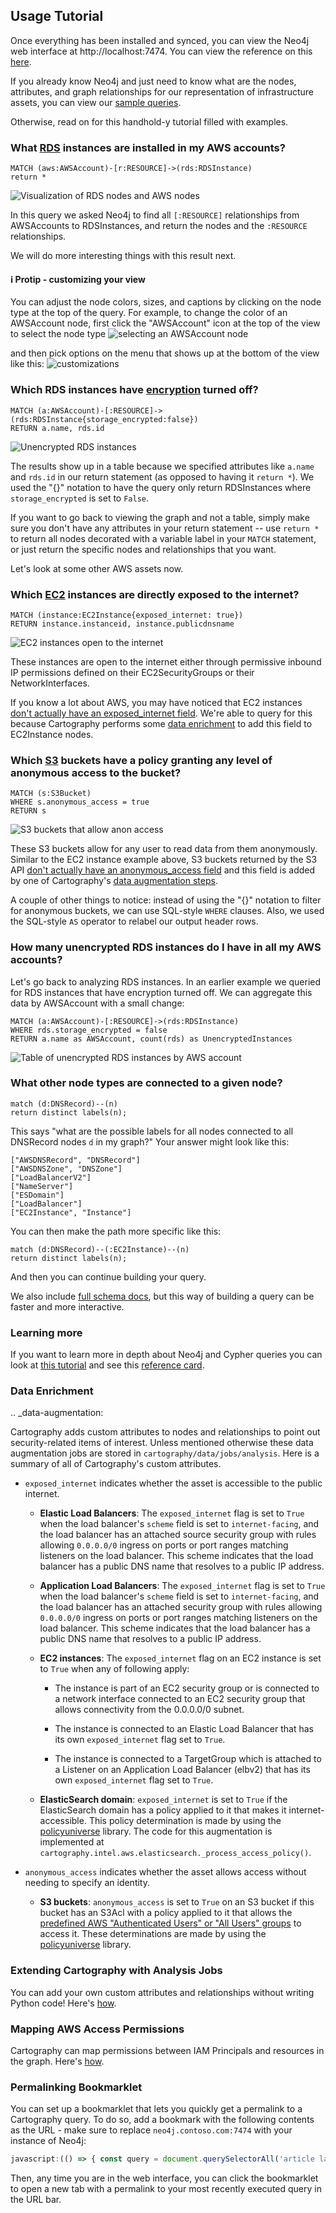 ## Usage Tutorial

Once everything has been installed and synced, you can view the Neo4j web interface at http://localhost:7474. You can view the reference on this [here](https://neo4j.com/developer/guide-neo4j-browser/#_installing_and_starting_neo4j_browser).

If you already know Neo4j and just need to know what are the nodes, attributes, and graph relationships for our representation of infrastructure assets, you can view our [sample queries](samplequeries.html).

Otherwise, read on for this handhold-y tutorial filled with examples.

### What [RDS](https://aws.amazon.com/rds/) instances are installed in my AWS accounts?
```cypher
MATCH (aws:AWSAccount)-[r:RESOURCE]->(rds:RDSInstance)
return *
```

![Visualization of RDS nodes and AWS nodes](../images/accountsandrds.png)

In this query we asked Neo4j to find all `[:RESOURCE]` relationships from AWSAccounts to RDSInstances, and return the nodes and the `:RESOURCE` relationships.

We will do more interesting things with this result next.

#### ℹ️ Protip - customizing your view
You can adjust the node colors, sizes, and captions by clicking on the node type at the top of the query. For example, to change the color of an AWSAccount node, first click the "AWSAccount" icon at the top of the view to select the node type
![selecting an AWSAccount node](../images/selectnode.png)

and then pick options on the menu that shows up at the bottom of the view like this:
![customizations](../images/customizeview.png)


### Which RDS instances have [encryption](https://docs.aws.amazon.com/AmazonRDS/latest/UserGuide/Overview.Encryption.html) turned off?
```cypher
MATCH (a:AWSAccount)-[:RESOURCE]->(rds:RDSInstance{storage_encrypted:false})
RETURN a.name, rds.id
```

![Unencrypted RDS instances](../images/unencryptedinstances.png)

The results show up in a table because we specified attributes like `a.name` and `rds.id` in our return statement (as opposed to having it `return *`). We used the "{}" notation to have the query only return RDSInstances where `storage_encrypted` is set to `False`.

If you want to go back to viewing the graph and not a table, simply make sure you don't have any attributes in your return statement -- use `return *` to return all nodes decorated with a variable label in your `MATCH` statement, or just return the specific nodes and relationships that you want.

Let's look at some other AWS assets now.

### Which [EC2](https://aws.amazon.com/ec2/) instances are directly exposed to the internet?
```cypher
MATCH (instance:EC2Instance{exposed_internet: true})
RETURN instance.instanceid, instance.publicdnsname
```
![EC2 instances open to the internet](../images/ec2-inet-open.png)

These instances are open to the internet either through permissive inbound IP permissions defined on their EC2SecurityGroups or their NetworkInterfaces.

If you know a lot about AWS, you may have noticed that EC2 instances [don't actually have an exposed_internet field](https://docs.aws.amazon.com/AWSEC2/latest/APIReference/API_Instance.html). We're able to query for this because Cartography performs some [data enrichment](#data-enrichment) to add this field to EC2Instance nodes.

### Which [S3](https://aws.amazon.com/s3/) buckets have a policy granting any level of anonymous access to the bucket?
```cypher
MATCH (s:S3Bucket)
WHERE s.anonymous_access = true
RETURN s
```

![S3 buckets that allow anon access](../images/anonbuckets.png)

These S3 buckets allow for any user to read data from them anonymously. Similar to the EC2 instance example above, S3 buckets returned by the S3 API [don't actually have an anonymous_access field](https://docs.aws.amazon.com/AmazonS3/latest/API/API_Bucket.html) and this field is added by one of Cartography's [data augmentation steps](#data-augmentation).

A couple of other things to notice: instead of using the "{}" notation to filter for anonymous buckets, we can use SQL-style `WHERE` clauses. Also, we used the SQL-style `AS` operator to relabel our output header rows.

### How many unencrypted RDS instances do I have in all my AWS accounts?

Let's go back to analyzing RDS instances. In an earlier example we queried for RDS instances that have encryption turned off. We can aggregate this data by AWSAccount with a small change:

```cypher
MATCH (a:AWSAccount)-[:RESOURCE]->(rds:RDSInstance)
WHERE rds.storage_encrypted = false
RETURN a.name as AWSAccount, count(rds) as UnencryptedInstances
```
![Table of unencrypted RDS instances by AWS account](../images/unencryptedcounts.png)


### What other node types are connected to a given node?

```cypher
match (d:DNSRecord)--(n)
return distinct labels(n);
```

This says "what are the possible labels for all nodes connected to all DNSRecord nodes `d` in my graph?" Your answer might look like this:

```
["AWSDNSRecord", "DNSRecord"]
["AWSDNSZone", "DNSZone"]
["LoadBalancerV2"]
["NameServer"]
["ESDomain"]
["LoadBalancer"]
["EC2Instance", "Instance"]
```

You can then make the path more specific like this:

```cypher
match (d:DNSRecord)--(:EC2Instance)--(n)
return distinct labels(n);
```

And then you can continue building your query.

We also include [full schema docs](schema.html), but this way of building a query can be faster and more interactive.

### Learning more
If you want to learn more in depth about Neo4j and Cypher queries you can look at [this tutorial](https://neo4j.com/developer/cypher-query-language/) and see this [reference card](https://neo4j.com/docs/cypher-refcard/current/).

### Data Enrichment

.. _data-augmentation:

Cartography adds custom attributes to nodes and relationships to point out security-related items of interest. Unless mentioned otherwise these data augmentation jobs are stored in `cartography/data/jobs/analysis`. Here is a summary of all of Cartography's custom attributes.

- `exposed_internet` indicates whether the asset is accessible to the public internet.

	- **Elastic Load Balancers**: The `exposed_internet` flag is set to `True` when the load balancer's `scheme` field is set to `internet-facing`, and the load balancer has an attached source security group with rules allowing `0.0.0.0/0` ingress on ports or port ranges matching listeners on the load balancer. This scheme indicates that the load balancer has a public DNS name that resolves to a public IP address.

	- **Application Load Balancers**: The `exposed_internet` flag is set to `True` when the load balancer's `scheme` field is set to `internet-facing`, and the load balancer has an attached security group with rules allowing `0.0.0.0/0` ingress on ports or port ranges matching listeners on the load balancer. This scheme indicates that the load balancer has a public DNS name that resolves to a public IP address.

	- **EC2 instances**: The `exposed_internet` flag on an EC2 instance is set to `True` when any of following apply:

		- The instance is part of an EC2 security group or is connected to a network interface connected to an EC2 security group that allows connectivity from the 0.0.0.0/0 subnet.

		- The instance is connected to an Elastic Load Balancer that has its own `exposed_internet` flag set to `True`.

		- The instance is connected to a TargetGroup which is attached to a Listener on an Application Load Balancer (elbv2) that has its own `exposed_internet` flag set to `True`.

	- **ElasticSearch domain**: `exposed_internet` is set to `True` if the ElasticSearch domain has a policy applied to it that makes it internet-accessible. This policy determination is made by using the [policyuniverse](https://github.com/Netflix-Skunkworks/policyuniverse) library. The code for this augmentation is implemented at `cartography.intel.aws.elasticsearch._process_access_policy()`.

- `anonymous_access` indicates whether the asset allows access without needing to specify an identity.

	- **S3 buckets**: `anonymous_access` is set to `True` on an S3 bucket if this bucket has an S3Acl with a policy applied to it that allows the [predefined AWS "Authenticated Users" or "All Users" groups](https://docs.aws.amazon.com/AmazonS3/latest/dev/acl-overview.html#specifying-grantee-predefined-groups) to access it. These determinations are made by using the [policyuniverse](https://github.com/Netflix-Skunkworks/policyuniverse) library.

### Extending Cartography with Analysis Jobs
You can add your own custom attributes and relationships without writing Python code!  Here's [how](../dev/writing-analysis-jobs.html).

### Mapping AWS Access Permissions
Cartography can map permissions between IAM Principals and resources in the graph. Here's [how](../modules/aws/permissions-mapping.html).


### Permalinking Bookmarklet

You can set up a bookmarklet that lets you quickly get a permalink to a Cartography query. To do so, add a bookmark with the following contents as the URL - make sure to replace `neo4j.contoso.com:7474` with your instance of Neo4j:

```javascript
javascript:(() => { const query = document.querySelectorAll('article label span')[0].innerText; if (query === ':server connect') { console.log('no query has been run!'); return; } const searchParams = new URLSearchParams(); searchParams.append('connectURL', 'bolt://neo4j:neo4j@neo4j.contoso.net:7687'); searchParams.append('cmd', 'edit'); searchParams.append('arg', query.replaceAll(/\r /g, '\r')); newURL = `http://neo4j.contoso.net:7474/browser/?${searchParams}`; window.open(newURL, '_blank', 'noopener'); })()
```

Then, any time you are in the web interface, you can click the bookmarklet to open a new tab with a permalink to your most recently executed query in the URL bar.